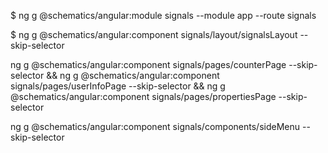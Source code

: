 $ ng g @schematics/angular:module signals --module app --route signals


$ ng g @schematics/angular:component signals/layout/signalsLayout --skip-selector

ng g @schematics/angular:component signals/pages/counterPage --skip-selector &&
ng g @schematics/angular:component signals/pages/userInfoPage --skip-selector &&
ng g @schematics/angular:component signals/pages/propertiesPage --skip-selector

ng g @schematics/angular:component signals/components/sideMenu --skip-selector
